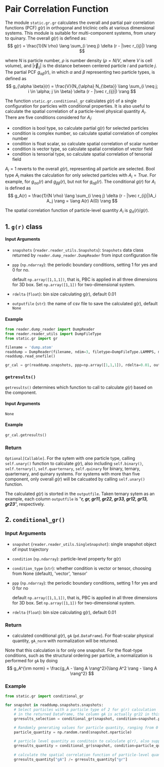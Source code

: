 # Pair Correlation Function

The module `static.gr.gr` calculates the overall and partial pair correlation functions (PCF) $g(r)$ in orthogonal and triclinic cells at various dimensional systems. This module is suitable for multi-component systems, from unary to quinary.  The overall $g(r)$ is defined as:
$$
g(r) = \frac{1}{N \rho} \lang \sum_{i \neq j} \delta (r - |\vec r_{ij}|) \rang
$$

where $N$ is particle number, $\rho$ is number density ($\rho=N/V$, where $V$ is cell volume), and $|\vec r_{ij}|$ is the distance between centered particle $i$ and particle $j$. The partial PCF $g_{\alpha \beta}(r)$, in which $\alpha$ and $\beta$ representing two particle types, is defined as
$$
g_{\alpha \beta}(r) = \frac{V}{N_{\alpha} N_{\beta}} \lang \sum_{i \neq j; i \in \alpha; j \in \beta} \delta (r - |\vec r_{ij}|) \rang
$$

The function `static.gr.conditional_gr` calculates $g(r)$ of a single configuration for particles with conditional properties. It is also useful to calculate the spatial correlation of a particle-level physical quantity $A_i$. There are five conditions considered for $A_i$:
- condition is bool type, so calculate partial g(r) for selected particles
- condition is complex number, so calculate spatial correlation of complex number
- condition is float scalar, so calculate spatial correlation of scalar number
- condition is vector type, so calculate spatial correlation of vector field
- condition is tensorial type, so calculate spatial correlation of tensorial field
 
$A_i=1$ reverts to the overall $g(r)$, representing all particle are selected. Bool type $A_i$ makes the calculation for only selected particles with $A_i=True$. For example, for $g_{\alpha\alpha}(r)$ and $g_{\beta\beta}(r)$, but not for $g_{\alpha\beta}(r)$. The conditional $g(r)$ for $A_i$ is defined as
$$
g_A(r) = \frac{1}{N \rho} \lang \sum_{i \neq j} \delta (r - |\vec r_{ij}|)A_i A_j \rang = \lang A(r) A(0) \rang
$$

The spatial correlation function of particle-level quantity $A_i$ is $g_A(r) / g(r)$.

## 1. `g(r)` class

#### Input Arguments
- `snapshots` (`reader.reader_utils.Snapshots`): `Snapshots` data class returned by `reader.dump_reader.DumpReader` from input configuration file
- `ppp` (`np.ndarray`): the periodic boundary conditions, setting 1 for yes and 0 for no.
  
  default `np.array([1,1,1])`, that is, PBC is applied in all three dimensions for 3D box. Set `np.array([1,1])` for two-dimensional system.
- `rdelta` (`float`): bin size calculating g(r), default 0.01
- `outputfile` (`str`): the name of csv file to save the calculated g(r), default `None`

#### Example

```python
from reader.dump_reader import DumpReader
from reader.reader_utils import DumpFileType
from static.gr import gr

filename = 'dump.atom'
readdump = DumpReader(filename, ndim=3, filetype=DumpFileType.LAMMPS, moltypes=None)
readdump.read_onefile()

gr_cal = gr(readdump.snapshots, ppp=np.array([1,1,1]), rdelta=0.01, outputfile='gr.csv')
```

### `getresults()`
`getresults()` determines which function to call to calculate $g(r)$ based on the component.

#### Input Arguments
`None`

#### Example
```python
gr_cal.getresults()
```

### Return
`Optional[Callable]`. For the sytem with one particle type, calling `self.unary()` function to calculate $g(r)$, also including `self.binary()`, `self.ternary()`, `self.quarternary`, `self.quinary` for binary, ternary, quarternary, and quinary systems. For systems with more than five component, only overall $g(r)$ will be calcuated by calling `self.unary()` function.

The calculated $g(r)$ is storted in the `outputfile`. Taken ternary sytem as an example, each column `outputfile` is "***r, gr, gr11, gr22, gr33, gr12, gr13, gr23***", respectively.

## 2. `conditional_gr()`

### Input Arguments
- `snapshot` (`reader.reader_utils.SingleSnapshot`): single snapshot object of input trajectory
- `condition` (`np.ndarray`): particle-level property for g(r)
- `condition_type` (`str`): whether condition is vector or tensor, choosing from None (default), 'vector', 'tensor'
- `ppp` (`np.ndarray`): the periodic boundary conditions, setting 1 for yes and 0 for no
  
  default `np.array([1,1,1])`, that is, PBC is applied in all three dimensions for 3D box. Set `np.array([1,1])` for two-dimensional system.
- `rdelta` (`float`): bin size calculating g(r), default 0.01

### Return
- calculated conditional $g(r)$, `gA` (`pd.DataFrame`). For float-scalar physical quantity, `gA_norm` with normalization will be returned.

Note that this calculation is for only one snapshot. For the float-type conditions, such as the structural ordering per particle, a normalization is performed for `gA` by doing
$$
g_A^{\rm norm} = \frac{g_A - \lang A \rang^2}{\lang A^2 \rang - \lang A \rang^2}
$$

### Example
```python
from static.gr import conditional_gr

for snapshot in readdump.snapshots.snapshots: 
    # Select particles with a particle type of 2 for g(r) calculation
    # in the returned DataFrame, the column gA is actually gr22 in this case
    grresults_selection = conditional_gr(snapshot, condition=snapshot.particle_type == 2)

    # Randomly generating values for particle quantity, ranging from 0 to 1
    particle_quantity = np.random.rand(snapshot.nparticle)
    
    # particle level quantity as conditoin to calculate g(r), also support complex-number quantity
    grresults_quantity = conditional_gr(snapshot, condition=particle_quantity)
    
    # calculate the spatial correlation function of particle-level quantity
    grresults_quantity["gA"] /= grresults_quantity["gr"]
```
